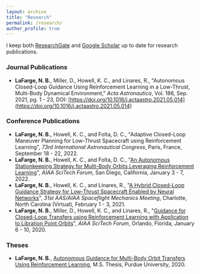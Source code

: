```yaml
---
layout: archive
title: "Research"
permalink: /research/
author_profile: true
---
```


I keep both [ResearchGate](https://www.researchgate.net/profile/Nicholas-Lafarge) and [Google Scholar](https://scholar.google.com/citations?user=ZxSQHyQAAAAJ) up to date for research publications.


### Journal Publications
  - **LaFarge, N. B.**, Miller, D., Howell, K. C., and Linares, R., "Autonomous Closed-Loop Guidance Using Reinforcement Learning in a Low-Thrust, Multi-Body Dynamical Environment," *Acta Astronautica*, Vol. 186, Sep. 2021, pg. 1 - 23, DOI: [https://doi.org/10.1016/j.actaastro.2021.05.014](https://doi.org/10.1016/j.actaastro.2021.05.014)

### Conference Publications
  - **LaFarge, N. B.**, Howell, K. C., and Folta, D. C., "Adaptive Closed-Loop Maneuver Planning for Low-Thrust Spacecraft using Reinforcement Learning", *73rd International Astronautical Congress*, Paris, France, September 18 - 22, 2022.
  - **LaFarge, N. B.**, Howell, K. C., and Folta, D. C., "[An Autonomous Stationkeeping Strategy for Multi-Body Orbits Leveraging Reinforcement Learning](https://engineering.purdue.edu/people/kathleen.howell.1/Publications/Conferences/2022_AIAA_LafHowFol.pdf)", *AIAA SciTech Forum*, San Diego, California, January 3 - 7, 2022.
  - **LaFarge, N. B.**, Howell, K. C., and Linares, R., "[A Hybrid Closed-Loop Guidance Strategy for Low-Thrust Spacecraft Enabled by Neural Networks](https://engineering.purdue.edu/people/kathleen.howell.1/Publications/Conferences/2021_AAS_LaFHowLin.pdf)", *31st AAS/AIAA Spaceflight Mechanics Meeting*, Charlotte, North Carolina (Virtual), February 1 - 3, 2021.
  - **LaFarge, N. B.**, Miller, D., Howell, K. C., and Linares, R., "[Guidance for Closed-Loop Transfers using Reinforcement Learning with Application to Libration Point Orbits](https://engineering.purdue.edu/people/kathleen.howell.1/Publications/Conferences/2020_AIAA_LafMilHowLin.pdf)", *AIAA SciTech Forum*, Orlando, Florida, January 6 - 10, 2020.

### Theses
  - **LaFarge, N. B.**, [Autonomous Guidance for Multi-Body Orbit Transfers Using Reinforcement Learning](https://engineering.purdue.edu/people/kathleen.howell.1/Publications/masters/2020_Lafarge.pdf), M.S. Thesis, Purdue University, 2020.
